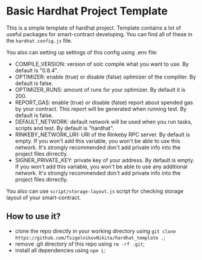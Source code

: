 # Basic Hardhat Project Template

This is a simple template of hardhat project. Template contains a lot of useful packages for
smart-contract developing. You can find all of these in the ```hardhat.config.js``` file.

You also can setting up settings of this config using .env file:
- COMPILE_VERSION: version of solc compile what you want to use. By default is "0.8.4".
- OPTIMIZER: enable (true) or disable (false) optimizer of the compliler. By default is false.
- OPTIMIZER_RUNS: amount of runs for your optimizer. By default it is 200.
- REPORT_GAS: enable (true) or disable (false) report about spended gas by your contract. This
report will be generated when running test. By default is false.
- DEFAULT_NETWORK: default network will be used when you run tasks, scripts and test. By default
is "hardhat".
- RINKEBY_NETWORK_URI: URI of the Rinkeby RPC server. By default is empty. If you won't add this
variable, you won't be able to use this network. It's strongly recommended don't add private info
into the project files dirrectly.
- SIGNER_PRIVATE_KEY: private key of your address. By default is empty. If you won't add this
variable, you won't be able to use any additional network. It's strongly recommended don't add
private info into the project files dirrectly.

You also can use ```script/storage-layout.js``` script for checking storage layout of your
smart-contract.

## How to use it?
- clone the repo directly in your working directory using
```git clone https://github.com/TsigelnikovNikita/hardhat_template .```;
- remove .git directory of this repo using ```rm -rf .git```;
- install all dependencies using ```npm i```;
